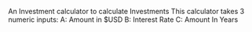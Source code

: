 An Investment calculator to calculate Investments
This calculator takes 3 numeric inputs: 
A: Amount in $USD 
B: Interest Rate
C: Amount In Years
